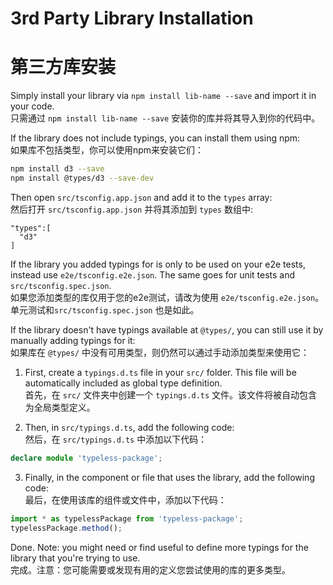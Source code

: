 # 3rd Party Library Installation
# 第三方库安装

Simply install your library via `npm install lib-name --save` and import it in your code.  
只需通过 `npm install lib-name --save` 安装你的库并将其导入到你的代码中。

If the library does not include typings, you can install them using npm:  
如果库不包括类型，你可以使用npm来安装它们：

```bash
npm install d3 --save
npm install @types/d3 --save-dev
```

Then open `src/tsconfig.app.json` and add it to the `types` array:  
然后打开 `src/tsconfig.app.json` 并将其添加到 `types` 数组中:

```
"types":[
  "d3"
]
```

If the library you added typings for is only to be used on your e2e tests,
instead use `e2e/tsconfig.e2e.json`.
The same goes for unit tests and `src/tsconfig.spec.json`.  
如果您添加类型的库仅用于您的e2e测试，请改为使用 `e2e/tsconfig.e2e.json`。单元测试和`src/tsconfig.spec.json` 也是如此。

If the library doesn't have typings available at `@types/`, you can still use it by
manually adding typings for it:  
如果库在 `@types/` 中没有可用类型，则仍然可以通过手动添加类型来使用它：

1. First, create a `typings.d.ts` file in your `src/` folder. This file will be automatically included as global type definition.  
   首先，在 `src/` 文件夹中创建一个 `typings.d.ts` 文件。该文件将被自动包含为全局类型定义。

2. Then, in `src/typings.d.ts`, add the following code:  
   然后，在 `src/typings.d.ts` 中添加以下代码：

  ```typescript
  declare module 'typeless-package';
  ```

3. Finally, in the component or file that uses the library, add the following code:  
   最后，在使用该库的组件或文件中，添加以下代码：

  ```typescript
  import * as typelessPackage from 'typeless-package';
  typelessPackage.method();
  ```

Done. Note: you might need or find useful to define more typings for the library that you're trying to use.  
完成。注意：您可能需要或发现有用的定义您尝试使用的库的更多类型。
